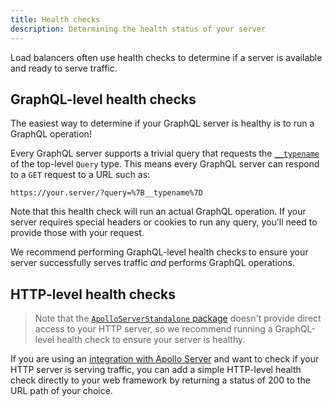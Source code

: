 ```yaml
---
title: Health checks
description: Determining the health status of your server
---
```


Load balancers often use health checks to determine if a server is available and ready to serve traffic.

## GraphQL-level health checks

The easiest way to determine if your GraphQL server is healthy is to run a GraphQL operation!

Every GraphQL server supports a trivial query that requests the [`__typename`](../schema/schema/#the-__typename-field) of the top-level `Query` type.  This means every GraphQL server can respond to a `GET` request to a URL such as:

```
https://your.server/?query=%7B__typename%7D
```

Note that this health check will run an actual GraphQL operation. If your server requires special headers or cookies to run any query, you'll need to provide those with your request.

We recommend performing GraphQL-level health checks to ensure your server successfully serves traffic _and_ performs GraphQL operations.
## HTTP-level health checks
<!-- Update later one way or the other -->
> Note that the [`ApolloServerStandalone` package](../api/apollo-server.mdx) doesn't provide direct access to your HTTP server, so we recommend running a GraphQL-level health check to ensure your server is healthy.

If you are using an [integration with Apollo Server](../integrations/middleware/) and want to check if your HTTP server is serving traffic, you can add a simple HTTP-level health check directly to your web framework by returning a status of 200 to the URL path of your choice.

